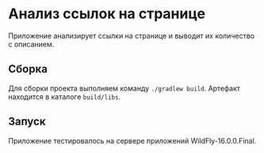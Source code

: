 # Анализ ссылок на странице

Приложение анализирует ссылки на странице и выводит их количество с описанием.

## Сборка

Для сборки проекта выполняем команду `./gradlew build`. Артефакт находится в каталоге `build/libs`.

## Запуск

Приложение тестировалось на сервере приложений WildFly-16.0.0.Final.
